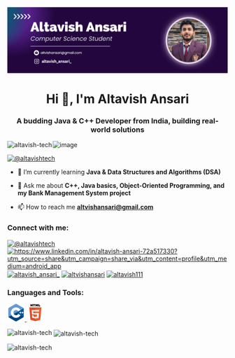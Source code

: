 ![logo](https://github.com/altavish-tech/altavish-tech/blob/main/Screenshot%202025-05-03%20005642.png)
<h1 align="center">Hi 👋, I'm Altavish Ansari</h1>
<h3 align="center">A budding Java & C++ Developer from India, building real-world solutions</h3>

<img align="right" width="400" alt="image" src="https://github.com/user-attachments/assets/5d3485ab-c744-4502-bce0-231b14c15e01" />


<p align="left"> <img src="https://komarev.com/ghpvc/?username=altavish-tech&label=Profile%20views&color=0e75b6&style=flat" alt="altavish-tech" /> </p>

<p align="left"> <a href="https://twitter.com/@altavishtech" target="blank"><img src="https://img.shields.io/twitter/follow/@altavishtech?logo=twitter&style=for-the-badge" alt="@altavishtech" /></a> </p>

- 🌱 I’m currently learning **Java & Data Structures and Algorithms (DSA)**

- 💬 Ask me about **C++, Java basics, Object-Oriented Programming, and my Bank Management System project**

- 📫 How to reach me **altvishansari@gmail.com**

<h3 align="left">Connect with me:</h3>
<p align="left">
<a href="https://twitter.com/@altavishtech" target="blank"><img align="center" src="https://raw.githubusercontent.com/rahuldkjain/github-profile-readme-generator/master/src/images/icons/Social/twitter.svg" alt="@altavishtech" height="30" width="40" /></a>
<a href="https://linkedin.com/Altavish Ansari" target="blank"><img align="center" src="https://raw.githubusercontent.com/rahuldkjain/github-profile-readme-generator/master/src/images/icons/Social/linked-in-alt.svg" alt="https://www.linkedin.com/in/altavish-ansari-72a517330?utm_source=share&utm_campaign=share_via&utm_content=profile&utm_medium=android_app" height="30" width="40" /></a>
<a href="https://instagram.com/altavish_ansari_" target="blank"><img align="center" src="https://raw.githubusercontent.com/rahuldkjain/github-profile-readme-generator/master/src/images/icons/Social/instagram.svg" alt="altavish_ansari_" height="30" width="40" /></a>
<a href="https://www.hackerrank.com/altvishansari" target="blank"><img align="center" src="https://raw.githubusercontent.com/rahuldkjain/github-profile-readme-generator/master/src/images/icons/Social/hackerrank.svg" alt="altvishansari" height="30" width="40" /></a>
<a href="https://www.leetcode.com/altavish111" target="blank"><img align="center" src="https://raw.githubusercontent.com/rahuldkjain/github-profile-readme-generator/master/src/images/icons/Social/leet-code.svg" alt="altavish111" height="30" width="40" /></a>
</p>

<h3 align="left">Languages and Tools:</h3>
<p align="left"> <a href="https://www.w3schools.com/cpp/" target="_blank" rel="noreferrer"> <img src="https://raw.githubusercontent.com/devicons/devicon/master/icons/cplusplus/cplusplus-original.svg" alt="cplusplus" width="40" height="40"/> </a> <a href="https://www.w3.org/html/" target="_blank" rel="noreferrer"> <img src="https://raw.githubusercontent.com/devicons/devicon/master/icons/html5/html5-original-wordmark.svg" alt="html5" width="40" height="40"/> </a> </p>

<p><img align="left" src="https://github-readme-stats.vercel.app/api/top-langs?username=altavish-tech&show_icons=true&locale=en&layout=compact" alt="altavish-tech" /></p>

<p>&nbsp;<img align="center" src="https://github-readme-stats.vercel.app/api?username=altavish-tech&show_icons=true&locale=en" alt="altavish-tech" /></p>

<p><img align="center" src="https://github-readme-streak-stats.herokuapp.com/?user=altavish-tech&" alt="altavish-tech" /></p>
